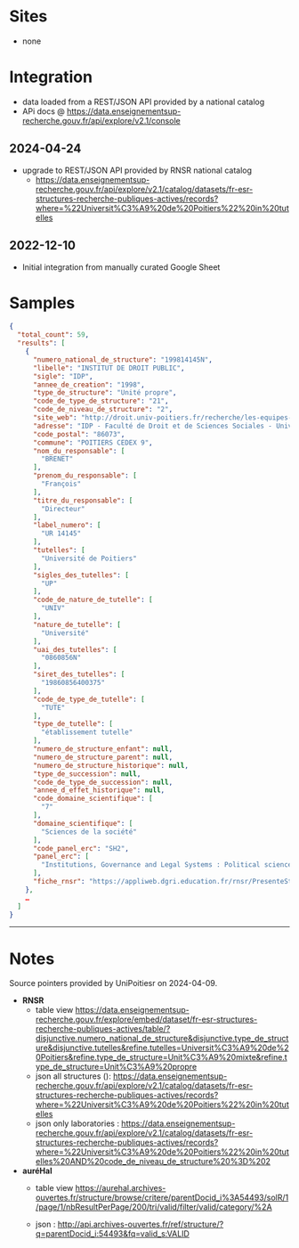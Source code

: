 # Sites

* none

# Integration

* data loaded from a REST/JSON API provided by a national catalog
* APi docs @ https://data.enseignementsup-recherche.gouv.fr/api/explore/v2.1/console

## 2024-04-24

* upgrade to REST/JSON API provided by RNSR national catalog
    * https://data.enseignementsup-recherche.gouv.fr/api/explore/v2.1/catalog/datasets/fr-esr-structures-recherche-publiques-actives/records?where=%22Universit%C3%A9%20de%20Poitiers%22%20in%20tutelles

## 2022-12-10

* Initial integration from manually curated Google Sheet

# Samples

```json
{
  "total_count": 59,
  "results": [
    {
      "numero_national_de_structure": "199814145N",
      "libelle": "INSTITUT DE DROIT PUBLIC",
      "sigle": "IDP",
      "annee_de_creation": "1998",
      "type_de_structure": "Unité propre",
      "code_de_type_de_structure": "21",
      "code_de_niveau_de_structure": "2",
      "site_web": "http://droit.univ-poitiers.fr/recherche/les-equipes-de-recherche/institut-de-droit-public-idp-/",
      "adresse": "IDP - Faculté de Droit et de Sciences Sociales - Université de Poitiers - Bâtiment E9 - 43 Place Charles de Gaulle - TSA 81100",
      "code_postal": "86073",
      "commune": "POITIERS CEDEX 9",
      "nom_du_responsable": [
        "BRENET"
      ],
      "prenom_du_responsable": [
        "François"
      ],
      "titre_du_responsable": [
        "Directeur"
      ],
      "label_numero": [
        "UR 14145"
      ],
      "tutelles": [
        "Université de Poitiers"
      ],
      "sigles_des_tutelles": [
        "UP"
      ],
      "code_de_nature_de_tutelle": [
        "UNIV"
      ],
      "nature_de_tutelle": [
        "Université"
      ],
      "uai_des_tutelles": [
        "0860856N"
      ],
      "siret_des_tutelles": [
        "19860856400375"
      ],
      "code_de_type_de_tutelle": [
        "TUTE"
      ],
      "type_de_tutelle": [
        "établissement tutelle"
      ],
      "numero_de_structure_enfant": null,
      "numero_de_structure_parent": null,
      "numero_de_structure_historique": null,
      "type_de_succession": null,
      "code_de_type_de_succession": null,
      "annee_d_effet_historique": null,
      "code_domaine_scientifique": [
        "7"
      ],
      "domaine_scientifique": [
        "Sciences de la société"
      ],
      "code_panel_erc": "SH2",
      "panel_erc": [
        "Institutions, Governance and Legal Systems : Political science, international relations, law"
      ],
      "fiche_rnsr": "https://appliweb.dgri.education.fr/rnsr/PresenteStruct.jsp?numNatStruct=199814145N&PUBLIC=OK"
    },
    …
  ]
}
```

---

# Notes

Source pointers provided by UniPoitiesr on 2024-04-09.

- **RNSR**
    - table view
      https://data.enseignementsup-recherche.gouv.fr/explore/embed/dataset/fr-esr-structures-recherche-publiques-actives/table/?disjunctive.numero_national_de_structure&disjunctive.type_de_structure&disjunctive.tutelles&refine.tutelles=Universit%C3%A9%20de%20Poitiers&refine.type_de_structure=Unit%C3%A9%20mixte&refine.type_de_structure=Unit%C3%A9%20propre
    - json all structures ():
      https://data.enseignementsup-recherche.gouv.fr/api/explore/v2.1/catalog/datasets/fr-esr-structures-recherche-publiques-actives/records?where=%22Universit%C3%A9%20de%20Poitiers%22%20in%20tutelles
    - json only laboratories :
      https://data.enseignementsup-recherche.gouv.fr/api/explore/v2.1/catalog/datasets/fr-esr-structures-recherche-publiques-actives/records?where=%22Universit%C3%A9%20de%20Poitiers%22%20in%20tutelles%20AND%20code_de_niveau_de_structure%20%3D%202
- **auréHal**
    - table view
      https://aurehal.archives-ouvertes.fr/structure/browse/critere/parentDocid_i%3A54493/solR/1/page/1/nbResultPerPage/200/tri/valid/filter/valid/category/%2A

    - json :
      http://api.archives-ouvertes.fr/ref/structure/?q=parentDocid_i:54493&fq=valid_s:VALID

